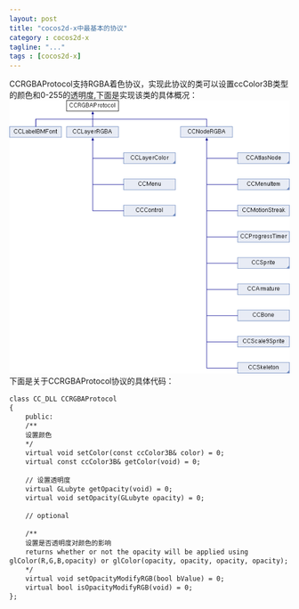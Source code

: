 ```yaml
---
layout: post
title: "cocos2d-x中最基本的协议"
category : cocos2d-x
tagline: "..."
tags : [cocos2d-x]
---
```


CCRGBAProtocol支持RGBA着色协议，实现此协议的类可以设置ccColor3B类型的颜色和0-255的透明度,下面是实现该类的具体概况：		
![image](/assets/classcocos2d_1_1_c_c_r_g_b_a_protocol.png)   
下面是关于CCRGBAProtocol协议的具体代码：

	class CC_DLL CCRGBAProtocol
	{
		public:
    	/**
    	设置颜色
     	*/
    	virtual void setColor(const ccColor3B& color) = 0;
    	virtual const ccColor3B& getColor(void) = 0;

    	// 设置透明度
    	virtual GLubyte getOpacity(void) = 0;
   		virtual void setOpacity(GLubyte opacity) = 0;

    	// optional

    	/**
     	设置是否透明度对颜色的影响
     	returns whether or not the opacity will be applied using glColor(R,G,B,opacity) or glColor(opacity, opacity, opacity, opacity);
     	*/
    	virtual void setOpacityModifyRGB(bool bValue) = 0;
    	virtual bool isOpacityModifyRGB(void) = 0;
	};
	
